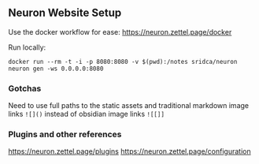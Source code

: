 ## Neuron Website Setup

Use the docker workflow for ease: https://neuron.zettel.page/docker

Run locally:

```
docker run --rm -t -i -p 8080:8080 -v $(pwd):/notes sridca/neuron neuron gen -ws 0.0.0.0:8080
```

### Gotchas

Need to use full paths to the static assets and traditional markdown image links `![]()` instead of obsidian image links `![[]]`

### Plugins and other references

https://neuron.zettel.page/plugins
https://neuron.zettel.page/configuration
